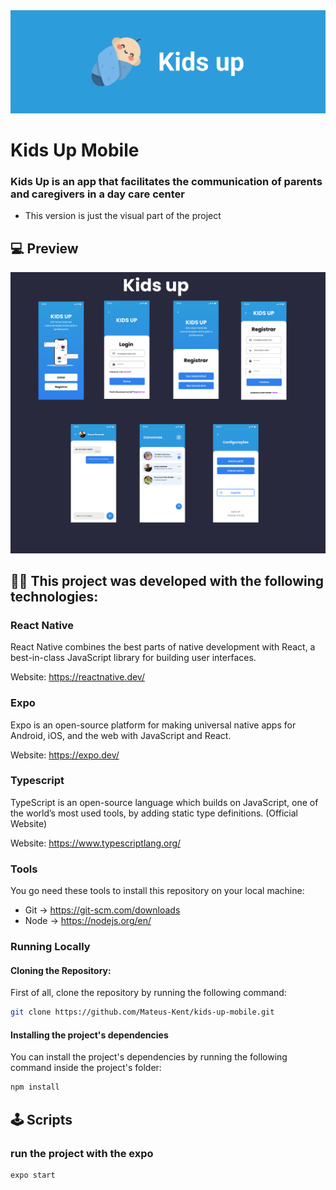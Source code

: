  <img id="header" src="./.github/images/Header.svg" >

 
 # Kids Up Mobile
 ### Kids Up is an app that facilitates the communication of parents and caregivers in a day care center
  - This version is just the visual part of the project

  ## 💻 Preview
<img id="Preview" src="./.github/images/KidsUpPreview.svg" >

 ## 👨‍💻 This project was developed with the following technologies:

 ### React Native
 React Native combines the best parts of native development with React, a best-in-class JavaScript library for building user interfaces.

 Website: https://reactnative.dev/

 ### Expo 
Expo is an open-source platform for making universal native apps for Android, iOS, and the web with JavaScript and React.

Website: https://expo.dev/

### Typescript 

TypeScript is an open-source language which builds on JavaScript, one of the world’s most used tools, by adding static type definitions. (Official Website)

Website: https://www.typescriptlang.org/

### Tools

You go need these tools to install this repository on your local machine:

- Git -> https://git-scm.com/downloads
- Node -> https://nodejs.org/en/

### Running Locally

#### Cloning the Repository:

First of all, clone the repository by running the following command:

```bash
git clone https://github.com/Mateus-Kent/kids-up-mobile.git
```

#### Installing the project's dependencies

You can install the project's dependencies by running the following command inside the project's folder:

```bash
npm install
```

## :joystick: Scripts

### run the project with the expo

```bash
expo start
```



